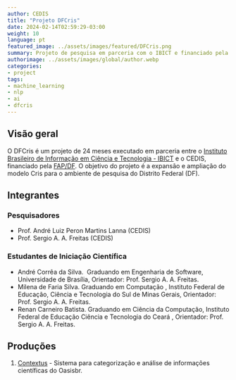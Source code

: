 ```yaml
---
author: CEDIS
title: "Projeto DFCris"
date: 2024-02-14T02:59:29-03:00
weight: 10
language: pt
featured_image: ../assets/images/featured/DFCris.png
summary: Projeto de pesquisa em parceria com o IBICT e financiado pela FAP/DF.
authorimage: ../assets/images/global/author.webp
categories: 
- project
tags:
- machine_learning
- nlp
- ai
- dfcris
---
```


## Visão geral

O DFCris é um projeto de 24 meses executado em parceria entre o [Instituto Brasileiro de Informação em Ciência e Tecnologia - IBICT](http://www.ibict.br/) e o CEDIS, financiado pela [FAP/DF](https://www.fap.df.gov.br/).
O objetivo do projeto é a expansão e ampliação do modelo Cris para o ambiente de pesquisa do Distrito Federal (DF). 
## Integrantes

### Pesquisadores 

- Prof. André Luiz Peron Martins Lanna (CEDIS)
- Prof. Sergio A. A. Freitas (CEDIS)
### Estudantes de Iniciação Científica
- André Corrêa da Silva.  Graduando em Engenharia de Software, Universidade de Brasília, Orientador: Prof. Sergio A. A. Freitas.
- Milena de Faria Silva. Graduando em Computação , Instituto Federal de Educação, Ciência e Tecnologia do Sul de Minas Gerais, Orientador: Prof. Sergio A. A. Freitas.
- Renan Carneiro Batista. Graduando em Ciência da Computação, Instituto Federal de Educação Ciência e Tecnologia do Ceará , Orientador: Prof. Sergio A. A. Freitas.
## Produções
1. [Contextus](http://contextus.ibict.br/) - Sistema para categorização e análise de informações científicas do Oasisbr.
